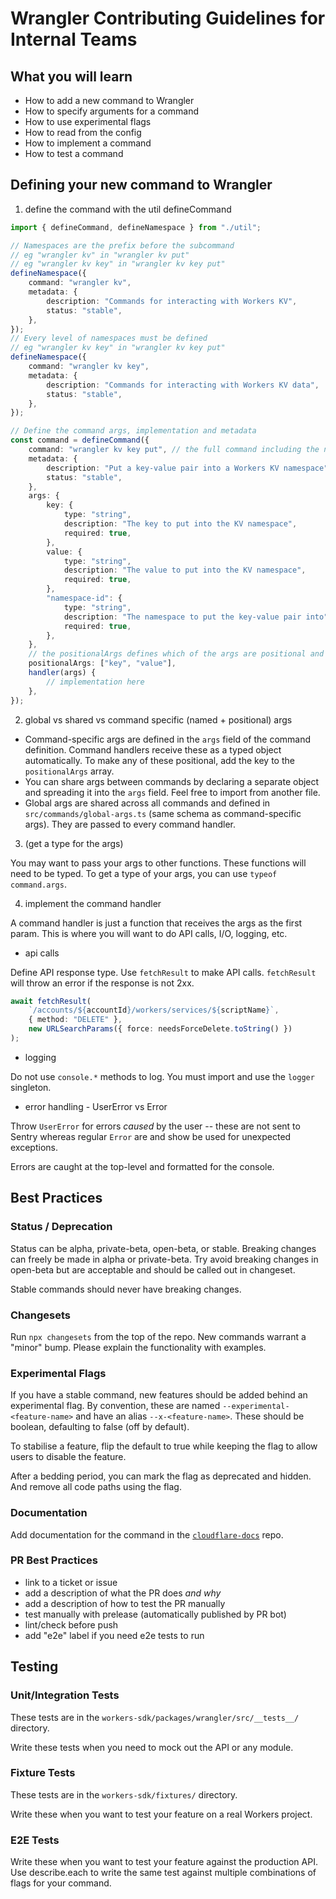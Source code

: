 # Wrangler Contributing Guidelines for Internal Teams

## What you will learn

- How to add a new command to Wrangler
- How to specify arguments for a command
- How to use experimental flags
- How to read from the config
- How to implement a command
- How to test a command

## Defining your new command to Wrangler

1. define the command with the util defineCommand

```ts
import { defineCommand, defineNamespace } from "./util";

// Namespaces are the prefix before the subcommand
// eg "wrangler kv" in "wrangler kv put"
// eg "wrangler kv key" in "wrangler kv key put"
defineNamespace({
	command: "wrangler kv",
	metadata: {
		description: "Commands for interacting with Workers KV",
		status: "stable",
	},
});
// Every level of namespaces must be defined
// eg "wrangler kv key" in "wrangler kv key put"
defineNamespace({
	command: "wrangler kv key",
	metadata: {
		description: "Commands for interacting with Workers KV data",
		status: "stable",
	},
});

// Define the command args, implementation and metadata
const command = defineCommand({
	command: "wrangler kv key put", // the full command including the namespace
	metadata: {
		description: "Put a key-value pair into a Workers KV namespace",
		status: "stable",
	},
	args: {
		key: {
			type: "string",
			description: "The key to put into the KV namespace",
			required: true,
		},
		value: {
			type: "string",
			description: "The value to put into the KV namespace",
			required: true,
		},
		"namespace-id": {
			type: "string",
			description: "The namespace to put the key-value pair into",
			required: true,
		},
	},
	// the positionalArgs defines which of the args are positional and in what order
	positionalArgs: ["key", "value"],
	handler(args) {
		// implementation here
	},
});
```

2. global vs shared vs command specific (named + positional) args

- Command-specific args are defined in the `args` field of the command definition. Command handlers receive these as a typed object automatically. To make any of these positional, add the key to the `positionalArgs` array.
- You can share args between commands by declaring a separate object and spreading it into the `args` field. Feel free to import from another file.
- Global args are shared across all commands and defined in `src/commands/global-args.ts` (same schema as command-specific args). They are passed to every command handler.

3. (get a type for the args)

You may want to pass your args to other functions. These functions will need to be typed. To get a type of your args, you can use `typeof command.args`.

4. implement the command handler

A command handler is just a function that receives the args as the first param. This is where you will want to do API calls, I/O, logging, etc.

- api calls

Define API response type. Use `fetchResult` to make API calls. `fetchResult` will throw an error if the response is not 2xx.

```ts
await fetchResult(
	`/accounts/${accountId}/workers/services/${scriptName}`,
	{ method: "DELETE" },
	new URLSearchParams({ force: needsForceDelete.toString() })
);
```

- logging

Do not use `console.*` methods to log. You must import and use the `logger` singleton.

- error handling - UserError vs Error

Throw `UserError` for errors _caused_ by the user -- these are not sent to Sentry whereas regular `Error` are and show be used for unexpected exceptions.

Errors are caught at the top-level and formatted for the console.

## Best Practices

### Status / Deprecation

Status can be alpha, private-beta, open-beta, or stable. Breaking changes can freely be made in alpha or private-beta. Try avoid breaking changes in open-beta but are acceptable and should be called out in changeset.

Stable commands should never have breaking changes.

### Changesets

Run `npx changesets` from the top of the repo. New commands warrant a "minor" bump. Please explain the functionality with examples.

### Experimental Flags

If you have a stable command, new features should be added behind an experimental flag. By convention, these are named `--experimental-<feature-name>` and have an alias `--x-<feature-name>`. These should be boolean, defaulting to false (off by default).

To stabilise a feature, flip the default to true while keeping the flag to allow users to disable the feature.

After a bedding period, you can mark the flag as deprecated and hidden. And remove all code paths using the flag.

### Documentation

Add documentation for the command in the [`cloudflare-docs`](https://github.com/cloudflare/cloudflare-docs) repo.

### PR Best Practices

- link to a ticket or issue
- add a description of what the PR does _and why_
- add a description of how to test the PR manually
- test manually with prelease (automatically published by PR bot)
- lint/check before push
- add "e2e" label if you need e2e tests to run

## Testing

### Unit/Integration Tests

These tests are in the `workers-sdk/packages/wrangler/src/__tests__/` directory.

Write these tests when you need to mock out the API or any module.

### Fixture Tests

These tests are in the `workers-sdk/fixtures/` directory.

Write these when you want to test your feature on a real Workers project.

### E2E Tests

Write these when you want to test your feature against the production API. Use describe.each to write the same test against multiple combinations of flags for your command.
